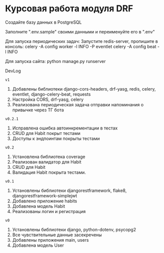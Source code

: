 # Курсовая работа модуля DRF

Создайте базу данных в PostgreSQL

Заполните ".env.sample" своими данными и переименуйте его в ".env"

Для запуска периодических задач:
Запустите redis-server, пропишите в консоль: 
celery -A config worker -l INFO -P eventlet
celery -A config beat -l INFO

Для запуска сайта: python manage.py runserver

DevLog

`v1`
1. Добавлены библиотеки django-cors-headers, drf-yasg, redis, celery, eventlet, django-celery-beat, requests
2. Настройка CORS, drf-yasg, celery
3. Реализована периодическая задача отправки напоминания о привычке через ТГ бота

`v0.2.1`
1. Исправлена ошибка автоинкрементации в тестах
2. CRUD для Habit покрыт тестами
3. Доступы к эндпоинтам покрыты тестами

`v0.2`
1. Установлена библиотека coverage
2. Реализован валидатор для Habit
3. CRUD для Habit
4. Валидация Habit покрыта тестами.

`v0.1`
1. Установлены библиотеки djangorestframework, flake8, djangorestframework-simplejwt
2. Добавлено приложение habits
3. Добавлена модель Habit
4. Реализованы логин и регистрация

`v0`
1. Установлены библиотеки django, python-dotenv, psycopg2
2. Все чувствительные данные засекречены
3. Добавлены приложения main, users
4. Добавлена модель User
